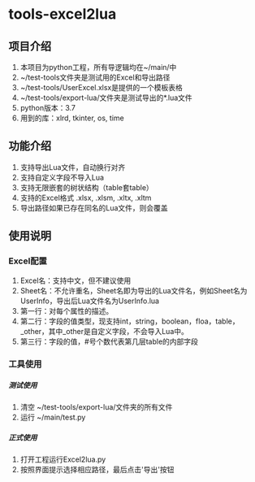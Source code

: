 # tools-excel2lua

## 项目介绍
1. 本项目为python工程，所有导逻辑均在~/main/中
2. ~/test-tools文件夹是测试用的Excel和导出路径
3. ~/test-tools/UserExcel.xlsx是提供的一个模板表格
4. ~/test-tools/export-lua/文件夹是测试导出的*.lua文件
3. python版本：3.7
4. 用到的库：xlrd, tkinter, os, time

## 功能介绍
1. 支持导出Lua文件，自动换行对齐
2. 支持自定义字段不导入Lua
3. 支持无限嵌套的树状结构（table套table）
4. 支持的Excel格式 .xlsx, .xlsm, .xltx, .xltm
5. 导出路径如果已存在同名的Lua文件，则会覆盖
 
## 使用说明
### Excel配置
1. Excel名：支持中文，但不建议使用
2. Sheet名：不允许重名，Sheet名即为导出的Lua文件名，例如Sheet名为UserInfo，导出后Lua文件名为UserInfo.lua
3. 第一行：对每个属性的描述。
4. 第二行：字段的值类型，现支持int，string，boolean，floa，table，_other，其中_other是自定义字段，不会导入Lua中。
5. 第三行：字段的值，#号个数代表第几层table的内部字段
### 工具使用
##### 测试使用
1. 清空 ~/test-tools/export-lua/文件夹的所有文件
2. 运行 ~/main/test.py
##### 正式使用
1. 打开工程运行Excel2lua.py
2. 按照界面提示选择相应路径，最后点击'导出'按钮

